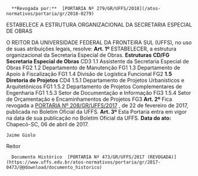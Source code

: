       **Revogada por:**  [PORTARIA Nº 279/GR/UFFS/2018](/atos-normativos/portaria/gr/2018-0279) 

   ESTABELECE A ESTRUTURA ORGANIZACIONAL DA SECRETARIA ESPECIAL DE OBRAS  

 O REITOR DA UNIVERSIDADE FEDERAL DA FRONTEIRA SUL (UFFS), no uso de suas atribuições legais, resolve:   **Art. 1º** ESTABELECER, a estrutura organizacional da Secretaria Especial de Obras.     **Estruturas**    **CD/FG**      **Secretaria Especial de Obras**    CD3     1.1 Assistente da Secretaria Especial de Obras   FG2     1.2 Departamento de Manutenção   FG1     1.3 Departamento de Apoio à Fiscalização   FG1     1.4 Divisão de Logística Funcional   FG2     **1.5 Diretoria de Projetos**    CD4     1.5.1 Departamento de Projetos Urbanísticos e Arquitetônicos   FG1     1.5.2 Departamento de Projetos Complementares de Engenharia   FG1     1.5.3 Setor de Documentação e Informação   FG3     1.5.4 Setor de Orçamentação e Encaminhamentos de Projetos   FG3       **Art. 2º** Fica revogada a [PORTARIA Nº 208/GR/UFFS/2017](https://www.uffs.edu.br/atos-normativos/portaria/gr/2017-0208)  , de 22 de fevereiro de 2017, publicada no Boletim Oficial da UFFS.   **Art. 3º** Esta Portaria entra em vigor na data de sua publicação no Boletim Oficial da UFFS.      **Data do ato:** Chapecó-SC, 06 de abril de 2017.   
 

    Jaime Giolo   
 Reitor 

      Documento Histórico  [PORTARIA Nº 473/GR/UFFS/2017 (REVOGADA)](https://www.uffs.edu.br/atos-normativos/portaria/gr/2017-0473/@@download/documento_historico)     
      